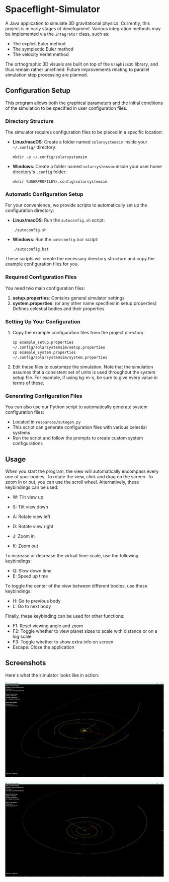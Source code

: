 # Spaceflight-Simulator

A Java application to simulate 3D gravitational physics. Currently, this project is in early stages of development. Various integration methods may be implemented via the `Integrator` class, such as:

- The explicit Euler method
- The symplectic Euler method
- The velocity Verlet method

The orthographic 3D visuals are built on top of the `Graphics2D` library, and thus remain rather unrefined. Future improvements relating to parallel simulation step processing are planned.

## Configuration Setup

This program allows both the graphical parameters and the initial conditions of the simulation to be specified in user configuration files.

### Directory Structure

The simulator requires configuration files to be placed in a specific location:

- **Linux/macOS**: Create a folder named `solarsystemsim` inside your `~/.config/` directory:
  ```
  mkdir -p ~/.config/solarsystemsim
  ```
- **Windows**: Create a folder named `solarsystemsim` inside your user home directory's `.config` folder:
  ```
  mkdir %USERPROFILE%\.config\solarsystemsim
  ```

### Automatic Configuration Setup

For your convenience, we provide scripts to automatically set up the configuration directory:

- **Linux/macOS**: Run the `autoconfig.sh` script:
  ```
  ./autoconfig.sh
  ```
- **Windows**: Run the `autoconfig.bat` script:
  ```
  ./autoconfig.bat
  ```

These scripts will create the necessary directory structure and copy the example configuration files for you.

### Required Configuration Files

You need two main configuration files:

1. **setup.properties**: Contains general simulator settings
2. **system.properties**: (or any other name specified in setup.properties) Defines celestial bodies and their properties

### Setting Up Your Configuration

1. Copy the example configuration files from the project directory:
   ```
   cp example_setup.properties ~/.config/solarsystemsim/setup.properties
   cp example_system.properties ~/.config/solarsystemsim/system.properties
   ```
2. Edit these files to customize the simulation. Note that the simulation assumes that a consistent set of units is used throughout the system setup file. For example, if using kg-m-s, be sure to give every value in terms of these.

### Generating Configuration Files

You can also use our Python script to automatically generate system configuration files:

- Located in `resources/autogen.py`
- This script can generate configuration files with various celestial systems
- Run the script and follow the prompts to create custom system configurations

## Usage

When you start the program, the view will automatically encompass every one of your bodies. To rotate the view, click and drag on the screen. To zoom in or out, you can use the scroll wheel. Alternatively, these keybindings can be used:

- W: Tilt view up
- S: Tilt view down
- A: Rotate view left
- D: Rotate view right


- J: Zoom in
- K: Zoom out

To increase or decrease the virtual time-scale, use the following keybindings:

- Q: Slow down time
- E: Speed up time

To toggle the center of the view between different bodies, use these keybindings:

- H: Go to previous body
- L: Go to next body

Finally, these keybinding can be used for other functions:

- F1: Reset viewing angle and zoom
- F2: Toggle whether to view planet sizes to scale with distance or on a log scale
- F3: Toggle whether to show extra info on screen
- Escape: Close the application

## Screenshots

Here's what the simulator looks like in action:

![Solar System Simulator Screenshot 1](resources/Screenshot%202025-04-27%20104818.png)

![Solar System Simulator Screenshot 2](resources/Screenshot%202025-04-27%20104930.png)
